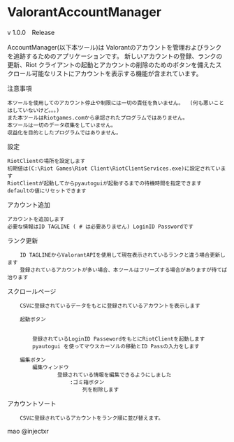 # ValorantAccountManager
v 1.0.0　Release

AccountManager(以下本ツール)は Valorantのアカウントを管理およびランクを追跡するためのアプリケーションです。 
新しいアカウントの登録、ランクの更新、Riot クライアントの起動とアカウントの削除のためのボタンを備えたスクロール可能なリストにアカウントを表示する機能が含まれています。

注意事項

	本ツールを使用してのアカウント停止や制限には一切の責任を負いません。	(何も悪いことはしていないけど。。。)
	また本ツールはRiotgames.comから承認されたプログラムではありません。
	本ツールは一切のデータ収集をしていません。
	収益化を目的としたプログラムではありません。



設定　

	RiotClientの場所を設定します
	初期値は(C:\Riot Games\Riot Client\RiotClientServices.exe)に設定されています
	RiotClientが起動してからpyautoguiが起動するまでの待機時間を指定できます
	defaultの値にリセットできます
 
 
アカウント追加

	アカウントを追加します
	必要な情報はID TAGLINE ( # は必要ありません) LoginID Passwordです
 
ランク更新

		ID TAGLINEからValorantAPIを使用して現在表示されているランクと違う場合更新します
		登録されているアカウントが多い場合、本ツールはフリーズする場合がありますが待てば治ります

  
スクロールページ

		CSVに登録されているデータをもとに登録されているアカウントを表示します
  
		起動ボタン
  
  
			登録されているLoginID PassewordをもとにRiotClientを起動します
			pyautogui を使ってマウスカーソルの移動とID Passの入力をします

		編集ボタン
			編集ウィンドウ
					登録されている情報を編集できるようにしました
						:ゴミ箱ボタン
							列を削除します
アカウントソート

		CSVに登録されているアカウントをランク順に並び替えます。



mao 
@injectxr
